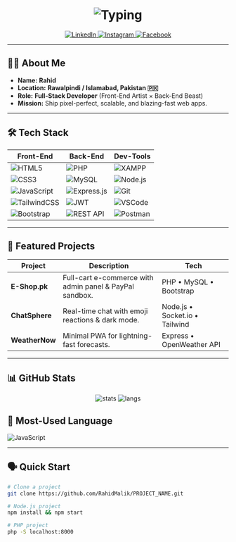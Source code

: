 <!-- ──────────────────────────────────────────────────────────────── -->
<!--  🚀  RAHiD – Full-Stack README  (Copy-paste into README.md)      -->
<!-- ──────────────────────────────────────────────────────────────── -->

<h1 align="center">
  <img src="https://readme-typing-svg.demolab.com?font=Fira+Code&weight=700&size=30&duration=3000&pause=1000&color=00D1FF&center=true&vCenter=true&width=600&lines=Hi%2C+I'm+Rahid;Full-Stack+Developer;Rawalpindi+%7C+Islamabad" alt="Typing">
</h1>

<p align="center">
  <a href="https://www.linkedin.com/in/malik-rahid-27a03a362/">
    <img src="https://img.shields.io/badge/LinkedIn-0077B5?style=for-the-badge&logo=linkedin&logoColor=white" alt="LinkedIn">
  </a>
  <a href="https://www.instagram.com/rahidmalik56/">
    <img src="https://img.shields.io/badge/Instagram-E4405F?style=for-the-badge&logo=instagram&logoColor=white" alt="Instagram">
  </a>
  <a href="https://www.facebook.com/rahid.malik.106041">
    <img src="https://img.shields.io/badge/Facebook-1877F2?style=for-the-badge&logo=facebook&logoColor=white" alt="Facebook">
  </a>
</p>

---

## 👨‍💻 About Me

- **Name:** **Rahid**  
- **Location:** **Rawalpindi / Islamabad, Pakistan 🇵🇰**  
- **Role:** **Full-Stack Developer** (Front-End Artist × Back-End Beast)  
- **Mission:** Ship pixel-perfect, scalable, and blazing-fast web apps.

---

## 🛠️ Tech Stack

| **Front-End** | **Back-End** | **Dev-Tools** |
|---------------|--------------|---------------|
| ![HTML5](https://img.shields.io/badge/-HTML5-E34F26?style=flat&logo=html5&logoColor=white) | ![PHP](https://img.shields.io/badge/-PHP-777BB4?style=flat&logo=php&logoColor=white) | ![XAMPP](https://img.shields.io/badge/-XAMPP-F37623?style=flat&logo=apache&logoColor=white) |
| ![CSS3](https://img.shields.io/badge/-CSS3-1572B6?style=flat&logo=css3&logoColor=white) | ![MySQL](https://img.shields.io/badge/-MySQL-4479A1?style=flat&logo=mysql&logoColor=white) | ![Node.js](https://img.shields.io/badge/-Node.js-339933?style=flat&logo=node.js&logoColor=white) |
| ![JavaScript](https://img.shields.io/badge/-JavaScript-F7DF1E?style=flat&logo=javascript&logoColor=black) | ![Express.js](https://img.shields.io/badge/-Express.js-000000?style=flat&logo=express&logoColor=white) | ![Git](https://img.shields.io/badge/-Git-F05032?style=flat&logo=git&logoColor=white) |
| ![TailwindCSS](https://img.shields.io/badge/-TailwindCSS-06B6D4?style=flat&logo=tailwindcss&logoColor=white) | ![JWT](https://img.shields.io/badge/-JWT-black?style=flat&logo=json-web-tokens) | ![VSCode](https://img.shields.io/badge/-VSCode-007ACC?style=flat&logo=visual-studio-code&logoColor=white) |
| ![Bootstrap](https://img.shields.io/badge/-Bootstrap-7952B3?style=flat&logo=bootstrap&logoColor=white) | ![REST API](https://img.shields.io/badge/-REST-02569B?style=flat&logo=rest&logoColor=white) | ![Postman](https://img.shields.io/badge/-Postman-FF6C37?style=flat&logo=postman&logoColor=white) |

---

## 🚀 Featured Projects

| Project | Description | Tech |
|---------|-------------|------|
| **E-Shop.pk** | Full-cart e-commerce with admin panel & PayPal sandbox. | PHP • MySQL • Bootstrap |
| **ChatSphere** | Real-time chat with emoji reactions & dark mode. | Node.js • Socket.io • Tailwind |
| **WeatherNow** | Minimal PWA for lightning-fast forecasts. | Express • OpenWeather API |

---

## 📊 GitHub Stats

<div align="center">
  <img src="https://github-readme-stats.vercel.app/api?username=RahidMalik&show_icons=true&theme=radical&hide_border=true" alt="stats" />
  <img src="https://github-readme-stats.vercel.app/api/top-langs/?username=RahidMalik&layout=compact&theme=radical&hide_border=true" alt="langs" />
</div>

## 🔧 Most-Used Language
![JavaScript](https://img.shields.io/badge/JavaScript-100%25-F7DF1E?style=for-the-badge&logo=javascript&logoColor=black)

---

## 🗣️ Quick Start

```bash
# Clone a project
git clone https://github.com/RahidMalik/PROJECT_NAME.git

# Node.js project
npm install && npm start

# PHP project
php -S localhost:8000

